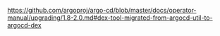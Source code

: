 https://github.com/argoproj/argo-cd/blob/master/docs/operator-manual/upgrading/1.8-2.0.md#dex-tool-migrated-from-argocd-util-to-argocd-dex

